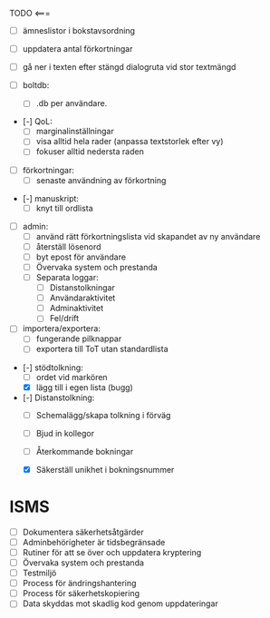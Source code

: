TODO <===
- [ ] ämneslistor i bokstavsordning
- [ ] uppdatera antal förkortningar
- [ ] gå ner i texten efter stängd dialogruta vid stor textmängd

- [ ] boltdb:
    - [ ] .db per användare.
- [-] QoL:
  - [ ] marginalinställningar
  - [ ] visa alltid hela rader (anpassa textstorlek efter vy)
  - [ ] fokuser alltid nedersta raden
- [ ] förkortningar:
  - [ ] senaste användning av förkortning
- [-] manuskript:
  - [ ] knyt till ordlista
- [ ] admin:
  - [ ] använd rätt förkortningslista vid skapandet av ny användare
  - [ ] återställ lösenord
  - [ ] byt epost för användare
  - [ ] Övervaka system och prestanda
  - [ ] Separata loggar:
    - [ ] Distanstolkningar
    - [ ] Användaraktivitet
    - [ ] Adminaktivitet
    - [ ] Fel/drift
- [ ] importera/exportera:
  - [ ] fungerande pilknappar
  - [ ] exportera till ToT utan standardlista
- [-] stödtolkning:
  -  [ ] ordet vid markören
  -  [X] lägg till i egen lista (bugg)
- [-] Distanstolkning:
  - [ ] Schemalägg/skapa tolkning i förväg
  - [ ] Bjud in kollegor
  - [ ] Återkommande bokningar
  - [X] Säkerställ unikhet i bokningsnummer


ISMS
====

- [ ] Dokumentera säkerhetsåtgärder
- [ ] Adminbehörigheter är tidsbegränsade
- [ ] Rutiner för att se över och uppdatera kryptering
- [ ] Övervaka system och prestanda
- [ ] Testmiljö
- [ ] Process för ändringshantering
- [ ] Process för säkerhetskopiering
- [ ] Data skyddas mot skadlig kod genom uppdateringar
